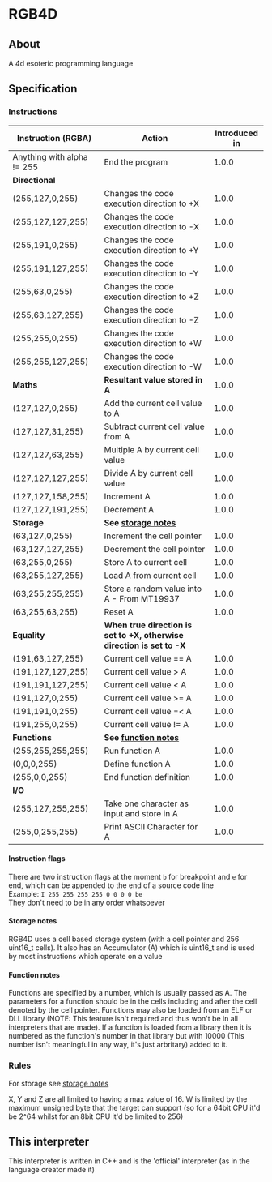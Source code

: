 # RGB4D
## About

A 4d esoteric programming language

## Specification

### Instructions

| Instruction (RGBA) | Action | Introduced in
| --- | --- | --- |
| Anything with alpha != 255 | End the program | 1.0.0
| <b>Directional</b> | |
| (255,127,0,255) | Changes the code execution direction to +X | 1.0.0
| (255,127,127,255) | Changes the code execution direction to -X | 1.0.0
| (255,191,0,255) | Changes the code execution direction to +Y| 1.0.0
| (255,191,127,255) | Changes the code execution direction to -Y | 1.0.0
| (255,63,0,255) | Changes the code execution direction to +Z | 1.0.0
| (255,63,127,255) | Changes the code execution direction to -Z | 1.0.0
| (255,255,0,255) | Changes the code execution direction to +W | 1.0.0
| (255,255,127,255) | Changes the code execution direction to -W | 1.0.0
| <b>Maths</b>|  <b>Resultant value stored in A</b> | 1.0.0
| (127,127,0,255) | Add the current cell value to A| 1.0.0
| (127,127,31,255) | Subtract current cell value from A| 1.0.0
| (127,127,63,255) | Multiple A by current cell value| 1.0.0
| (127,127,127,255) | Divide A by current cell value| 1.0.0
| (127,127,158,255) | Increment A| 1.0.0
| (127,127,191,255) | Decrement A| 1.0.0
| <b>Storage</b> | <b>See [storage notes](#storage-notes)</b>
| (63,127,0,255) | Increment the cell pointer| 1.0.0
| (63,127,127,255) | Decrement the cell pointer| 1.0.0
| (63,255,0,255) | Store A to current cell| 1.0.0
| (63,255,127,255) | Load A from current cell| 1.0.0
| (63,255,255,255) | Store a random value into A - From MT19937| 1.0.0
| (63,255,63,255) | Reset A | 1.0.0
| <b>Equality</b> | <b>When true direction is set to +X, otherwise direction is set to -X</b> 
| (191,63,127,255) | Current cell value == A| 1.0.0
| (191,127,127,255) | Current cell value > A| 1.0.0
| (191,191,127,255) | Current cell value < A| 1.0.0
| (191,127,0,255) | Current cell value >= A| 1.0.0
| (191,191,0,255) | Current cell value =< A| 1.0.0
| (191,255,0,255) | Current cell value != A| 1.0.0
| <b>Functions</b> | <b>See [function notes](#function-notes)</b>
| (255,255,255,255) | Run function A| 1.0.0
| (0,0,0,255) | Define function A| 1.0.0
| (255,0,0,255) | End function definition| 1.0.0
| <b>I/O</b> | |
| (255,127,255,255) | Take one character as input and store in A| 1.0.0
| (255,0,255,255) | Print ASCII Character for A| 1.0.0

#### Instruction flags

There are two instruction flags at the moment `b` for breakpoint and `e` for end, which can be appended to the end of a source code line
<br>Example:
```I 255 255 255 255 0 0 0 0 be```
<br>They don't need to be in any order whatsoever

#### Storage notes

RGB4D uses a cell based storage system (with a cell pointer and 256 uint16_t cells). It also has an Accumulator (A) which is uint16_t and is used by most instructions which operate on a value

#### Function notes

Functions are specified by a number, which is usually passed as A.
The parameters for a function should be in the cells including and after the cell denoted by the cell pointer.
Functions may also be loaded from an ELF or DLL library (NOTE: This feature isn't required and thus won't be in all interpreters that are made).
If a function is loaded from a library then it is numbered as the function's number in that library but with 10000 (This number isn't meaningful in any way, it's just arbritary) added to it.

### Rules

For storage see [storage notes](#storage-notes)

X, Y and Z are all limited to having a max value of 16.
W is limited by the maximum unsigned byte that the target can support (so for a 64bit CPU it'd be 2^64 whilst for an 8bit CPU it'd be limited to 256)

## This interpreter

This interpreter is written in C++ and is the 'official' interpreter (as in the language creator made it)